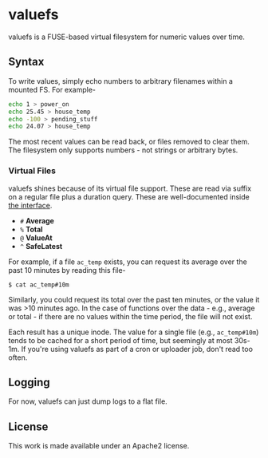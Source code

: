 # valuefs

valuefs is a FUSE-based virtual filesystem for numeric values over time.

## Syntax

To write values, simply echo numbers to arbitrary filenames within a mounted FS.
For example-

```bash
echo 1 > power_on
echo 25.45 > house_temp
echo -100 > pending_stuff
echo 24.07 > house_temp
```

The most recent values can be read back, or files removed to clear them.
The filesystem only supports numbers - not strings or arbitrary bytes.

### Virtual Files

valuefs shines because of its virtual file support.
These are read via suffix on a regular file plus a duration query.
These are well-documented inside [the interface](db/interface.go).

* `#` **Average**
* `%` **Total**
* `@` **ValueAt**
* `^` **SafeLatest**

For example, if a file `ac_temp` exists, you can request its average over the past 10 minutes by reading this file-

`$ cat ac_temp#10m`

Similarly, you could request its total over the past ten minutes, or the value it was >10 minutes ago.
In the case of functions over the data - e.g., average or total - if there are no values within the time period, the file will not exist.

Each result has a unique inode.
The value for a single file (e.g., `ac_temp#10m`) tends to be cached for a short period of time, but seemingly at most 30s-1m.
If you're using valuefs as part of a cron or uploader job, don't read too often.

## Logging

For now, valuefs can just dump logs to a flat file.

## License

This work is made available under an Apache2 license.
